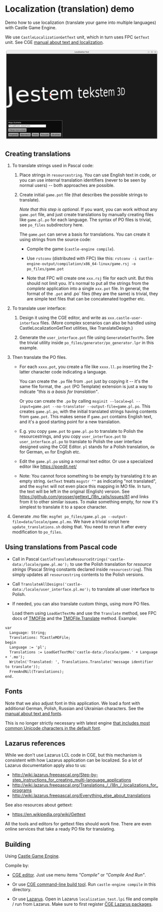 # Localization (translation) demo

Demo how to use localization (translate your game into multiple languages) with Castle Game Engine.

We use `CastleLocalizationGetText` unit, which in turn uses FPC `GetText` unit. See CGE [manual about text and localization](https://castle-engine.io/manual_text.php).

![screenshot](screenshot.png)

## Creating translations

1. To translate strings used in Pascal code:

    1. Place strings in `resourcestring`. You can use English text in code, or you can use internal translation identifiers (never to be seen by normal users) -- both approaches are possible.

    2. Create initial `game.pot` file (that describes the possible strings to translate).

        _Note that this step is optional_. If you want, you can work without any `game.pot` file, and just create translations by manually creating files like `game.pl.po` for each language. The syntax of PO files is trivial, see `po_files` subdirectory here.

        The `game.pot` can serve a basis for translations. You can create it using strings from the source code:

        * Compile the game (`castle-engine compile`).

        * Use `rstconv` (distributed with FPC) like this: `rstconv -i castle-engine-output/compilation/x86_64-linux/game.rsj -o po_files/game.pot`

        * Note that FPC will create one `xxx.rsj` file for each unit. But this should not limit you. It's normal to put all the strings from the *complete* application into a single `xxx.pot` file. In general, the format of the `.pot` and .po` files (they are the same) is trivial, they are simple text files that can be concatenated together etc.

2. To translate user interface:

    1. Design it using the CGE editor, and write as `xxx.castle-user-interface` files. (More complex scenarios can also be handled using CastleLocalizationGetText utilities, like TranslateDesign.)

    2. Generate the `user_interface.pot` file using `GenerateGetTextPo`. See the trivial utility inside `po_files/generator/po_generator.lpr` in this example.

3. Then translate the PO files.

    * For each `xxxx.pot`, you create a file like `xxxx.ll.po` inserting the 2-latter character code indicating a language.

        You can create the `.po` file from `.pot` just by copying it -- it's the same file format, the `.pot` (PO Template) extension is just a way to indicate _"this is a basis for translation"_.

        Or you can create the `.po` by calling `msginit --locale=pl --input=game.pot --no-translator --output-file=game.pl.po`. This creates `game.pl.po`, with the initial translated strings having contents from `game.pot`. This makes sense if `game.pot` contains English text, and it's a good starting point for a new translation.

    * E.g. you copy `game.pot` to `game.pl.po` to translate to Polish the resourcestrings, and you copy `user_interface.pot` to `user_interface.pl.po` to translate to Polish the user interface designed using the CGE Editor. `pl` stands for a Polish translation, `de` for German, `en` for English etc.

    * Edit the `game.pl.po` using a normal text editor. Or use a specialized editor like https://poedit.net/

    * Note: You cannot force something to be empty by translating it to an empty string. `GetText` treats `msgstr ""` as indicating "not translated", and the `msgfmt` will not even place this mapping in MO file. In turn, the text will be left in the original (English) version. See https://github.com/grosser/gettext_i18n_rails/issues/81 and links from it to other similar issues. To make something empty, for now it's simplest to translate it to a space character.

4. Generate .mo file: `msgfmt po_files/game.pl.po --output-file=data/locale/game.pl.mo`. We have a trivial script here `update_translations.sh` doing that. You need to rerun it after every modification to `po_files`.

## Using translations from Pascal code

* Call in Pascal `CastleTranslateResourceStrings('castle-data:/locale/game.pl.mo');` to use the Polish translation for _resource strings_ (Pascal String constants declared inside `resourcestring`). This simply updates all `resourcestring` contents to the Polish versions.

* Call `TranslateAllDesigns('castle-data:/locale/user_interface.pl.mo');` to translate all user interface to Polish.

* If needed, you can also translate custom things, using more PO files.

    Load them using `LoadGetTextMo` and use the `Translate` method, see FPC docs of [TMOFile](https://www.freepascal.org/docs-html/fcl/gettext/tmofile.html) and the [TMOFile.Translate](https://www.freepascal.org/docs-html/fcl/gettext/tmofile.translate.html) method. Example:

```delphi
var
  Language: String;
  Translations: TCastleMOFile;
begin
  Language := 'pl';
  Translations := LoadGetTextMo('castle-data:/locale/game.' + Language + '.mo');
  Writeln('Translated: ', Translations.Translate('message identifier to translate'));
  FreeAndNil(Translations);
end.
```

## Fonts

Note that we also adjust font in this application.
We load a font with additional German, Polish, Russian and Ukrainian characters.
See the [manual about text and fonts](https://castle-engine.io/manual_text.php).

This is no longer strictly necessary with latest engine [that includes most common Unicode characters in the default font](https://wp.me/p9IgYW-1bL).

## Lazarus references

While we don't use Lazarus LCL code in CGE, but this mechanism is consistent with how Lazarus application can be localized. So a lot of Lazarus documentation apply also to us:

* http://wiki.lazarus.freepascal.org/Step-by-step_instructions_for_creating_multi-language_applications
* http://wiki.lazarus.freepascal.org/Translations_/_i18n_/_localizations_for_programs
* http://wiki.lazarus.freepascal.org/Everything_else_about_translations

See also resources about gettext:

* https://en.wikipedia.org/wiki/Gettext

All the tools and editors for gettext files should work fine.
There are even online services that take a ready PO file for translating.

## Building

Using [Castle Game Engine](https://castle-engine.io/).

Compile by:

- [CGE editor](https://castle-engine.io/editor). Just use menu items _"Compile"_ or _"Compile And Run"_.

- Or use [CGE command-line build tool](https://castle-engine.io/build_tool). Run `castle-engine compile` in this directory.

- Or use [Lazarus](https://www.lazarus-ide.org/). Open in Lazarus `localization_test.lpi` file and compile / run from Lazarus. Make sure to first register [CGE Lazarus packages](https://castle-engine.io/lazarus).
